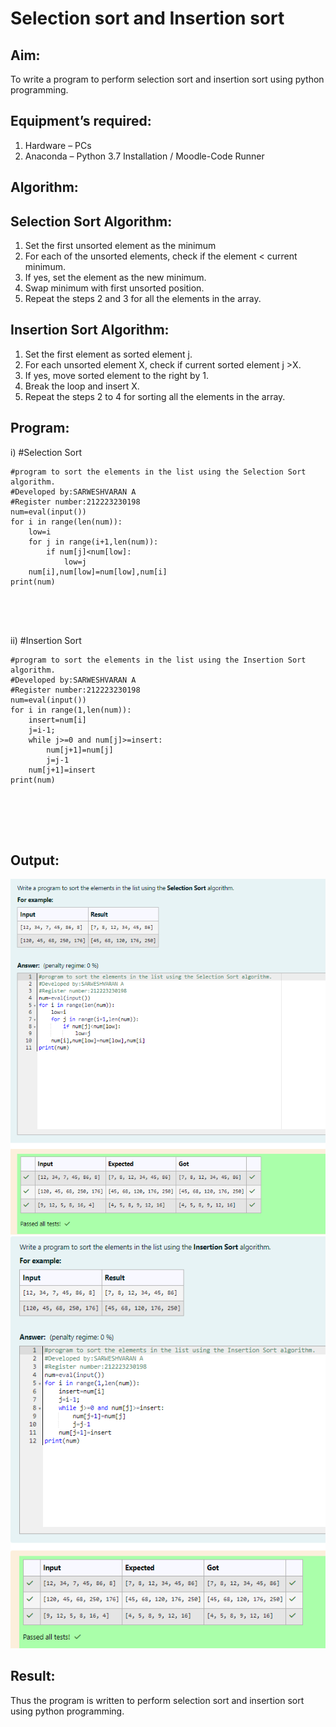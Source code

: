 # Selection sort and Insertion sort
## Aim:
To write a program to perform selection sort and insertion sort using python programming.
## Equipment’s required:
1.	Hardware – PCs
2.	Anaconda – Python 3.7 Installation / Moodle-Code Runner
## Algorithm:
## Selection Sort Algorithm:
1.	Set the first unsorted element as the minimum
2.	For each of the unsorted elements, check if the element < current minimum.
3.	If yes, set the element as the new minimum.
4.	Swap minimum with first unsorted position.
5.	Repeat the steps 2 and 3 for all the elements in the array.
## Insertion Sort Algorithm:
1.	Set the first element as sorted element j.
2.	For each unsorted element X, check if current sorted element j >X.
3.	If yes, move sorted element to the right by 1.
4.	Break the loop and insert X.
5.	Repeat the steps 2 to 4 for sorting all the elements in the array.
## Program:
i)	#Selection Sort
```
#program to sort the elements in the list using the Selection Sort algorithm.
#Developed by:SARWESHVARAN A
#Register number:212223230198
num=eval(input())
for i in range(len(num)):
    low=i
    for j in range(i+1,len(num)):
        if num[j]<num[low]:
            low=j
    num[i],num[low]=num[low],num[i]
print(num)





```
ii)	#Insertion Sort
```
#program to sort the elements in the list using the Insertion Sort algorithm.
#Developed by:SARWESHVARAN A
#Register number:212223230198
num=eval(input())
for i in range(1,len(num)):
    insert=num[i]
    j=i-1;
    while j>=0 and num[j]>=insert:
        num[j+1]=num[j]
        j=j-1
    num[j+1]=insert
print(num)






```

## Output:
![Selection Sort](Selection.png)
![Insertion Sort](Insertion.png)


## Result:
Thus the program is written to perform selection sort and insertion sort using python programming.
